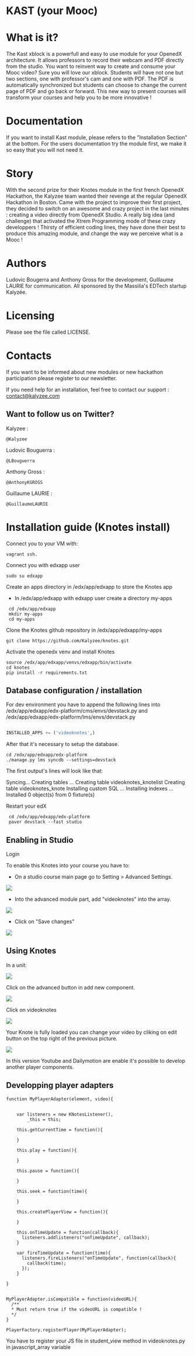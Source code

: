 # KAST (your Mooc)
  
  
# What is it?

The Kast xblock is a powerfull and easy to use module for your OpenedX architecture. It allows professors to  record their webcam and PDF directly from the studio.
You want to reinvent way to create and consume your Mooc video? Sure you will love our xblock. Students will have not one but two sections, one with professor's cam and one with PDF. The PDF is automatically synchronized but students can choose to change the current page of PDF and go back or forward.
This new way to present courses will transform your courses and help you to be more innovative !

# Documentation

If you want to install Kast module, please refers to the "Installation Section" at the bottom. For the users documentation try the module first, we make it so easy that you will not need it.

# Story

With the second prize for their Knotes module in the first french OpenedX Hackathon, the Kalyzee team wanted their revenge at the regular OpenedX Hackathon in Boston. Came with the project to improve their first project, they decided to switch on an awesome and crazy project in the last minutes : creating a video directly from OpenedX Studio.
A really big idea (and challenge) that activated the Xtrem Programming mode of these crazy developpers !
Thirsty of efficient coding lines, they have done their best to produce this amazing module, and change the way we perceive what is a Mooc !

# Authors

Ludovic Bougerra and Anthony Gross for the development, Guillaume LAURIE for communication.
All sponsored by the Massilia's EDTech startup Kalyzée.

# Licensing

Please see the file called LICENSE.

# Contacts

If you want to be informed about new modules or new hackathon participation
        please register to our newsletter.


If you need help for an installation, feel free to contact our support :
        contact@kalyzee.com


##  Want to follow us on Twitter?

Kalyzee             : 
```
@Kalyzee
```
Ludovic Bouguerra   : 
```
@LBouguerra
```
Anthony Gross       : 
```
@AnthonyKGROSS
```
Guillaume LAURIE    : 
```
@GuillaumeLAURIE
```
        
# Installation guide (Knotes install)

Connect you to your VM with:
```
vagrant ssh.
```

Connect you with edxapp user

```
sudo su edxapp
```

Create an apps directory in /edx/app/edxapp to store the Knotes app
- In /edx/app/edxapp with edxapp user create a directory my-apps

``` 
 cd /edx/app/edxapp
 mkdir my-apps
 cd my-apps
```

Clone the Knotes github repository in /edx/app/edxapp/my-apps
``` 
git clone https://github.com/Kalyzee/knotes.git
``` 

Activate the openedx venv and install Knotes
```
source /edx/app/edxapp/venvs/edxapp/bin/activate
cd knotes
pip install -r requirements.txt
```

## Database configuration / installation

 
For dev environment you have to append the following lines into /edx/app/edxapp/edx-platform/cms/envs/devstack.py and  /edx/app/edxapp/edx-platform/lms/envs/devstack.py 

```python

INSTALLED_APPS += ('videoknotes',)

```

After that it's necessary to setup the database.

```
cd /edx/app/edxapp/edx-platform
./manage.py lms syncdb --settings=devstack
```

The first output's lines will look like that:

Syncing...
Creating tables ...
Creating table videoknotes_knotelist
Creating table videoknotes_knote
Installing custom SQL ...
Installing indexes ...
Installed 0 object(s) from 0 fixture(s)


Restart your edX
```
 cd /edx/app/edxapp/edx-platform
 paver devstack --fast studio
```
## Enabling in Studio

Login 

To enable this Knotes into your course you have to:
  - On a studio course main page go to Setting > Advanced Settings.
  
![](http://www.kalyzee.com/wp-content/uploads/2015/09/edx-advanced-setting-enabling-knotes.png)

  - Into the advanced module part, add "videoknotes" into the array.

  
![](http://www.kalyzee.com/wp-content/uploads/2015/09/edx-advanced-setting-enabling-knotes-in-form.png)

  - Click on "Save changes"

![](http://www.kalyzee.com/wp-content/uploads/2015/09/edx-knotes-visual-feedback-installation.png)

## Using Knotes 
In a unit: 

![](http://www.kalyzee.com/wp-content/uploads/2015/09/edx-knotes-usage-plugin-selection.png)

Click on the advanced button in add new component.

![](http://www.kalyzee.com/wp-content/uploads/2015/09/edx-knotes-selection-unit.png)

Click on videoknotes

![](http://www.kalyzee.com/wp-content/uploads/2015/09/edx-knotes-preview.png)

Your Knote is fully loaded you can change your video by cliking on edit button on the top right of the previous picture.

![](http://www.kalyzee.com/wp-content/uploads/2015/09/edx-knotes-select-video-url.png)

In this version Youtube and Dailymotion are enable it's possible to develop another player components.

## Developping player adapters

```
function MyPlayerAdapter(element, video){


    var listeners = new KNotesListener(),
        _this = this;

    this.getCurrentTime = function(){

    }

    this.play = function(){

    }

    this.pause = function(){

    }

    this.seek = function(time){

    }

    this.createPlayerView = function(){

    }

    this.onTimeUpdate = function(callback){
      listeners.addlisteners("onTimeUpdate", callback);
    }

    var fireTimeUpdate = function(time){
      listeners.fireListeners("onTimeUpdate", function(callback){
        callback(time);
      });
    }

}


MyPlayerAdapter.isCompatible = function(videoURL){
  /**
  * Must return true if the videoURL is compatible !
  */
}

PlayerFactory.registerPlayer(MyPlayerAdapter);
```

You have to register your JS file in student_view method in videoknotes.py in javascript_array variable
